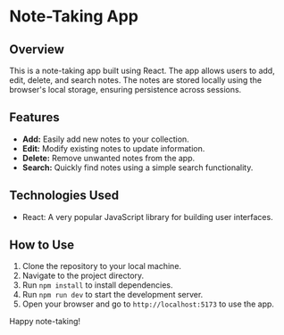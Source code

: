 # Note-Taking App

## Overview

This is a note-taking app built using React. The app allows users to add, edit,
delete, and search notes. The notes are stored locally using the browser's local
storage, ensuring persistence across sessions.

## Features

-   **Add:** Easily add new notes to your collection.
-   **Edit:** Modify existing notes to update information.
-   **Delete:** Remove unwanted notes from the app.
-   **Search:** Quickly find notes using a simple search functionality.

## Technologies Used

-   React: A very popular JavaScript library for building user interfaces.

## How to Use

1. Clone the repository to your local machine.
2. Navigate to the project directory.
3. Run `npm install` to install dependencies.
4. Run `npm run dev` to start the development server.
5. Open your browser and go to `http://localhost:5173` to use the app.

Happy note-taking!
